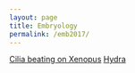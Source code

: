 ```yaml
---
layout: page
title: Embryology
permalink: /emb2017/
---
```


[Cilia beating on Xenopus](https://vimeo.com/331513807)
[Hydra](https://vimeo.com/331514151)


<!-- Art. Quotes. Embryology. Other projects.  --> 

<!-- This is the base Jekyll theme. You can find out more info about customizing your Jekyll theme, as well as basic Jekyll usage documentation at [jekyllrb.com](https://jekyllrb.com/)

You can find the source code for Minima at GitHub:
[jekyll][jekyll-organization] /
[minima](https://github.com/jekyll/minima)

You can find the source code for Jekyll at GitHub:
[jekyll][jekyll-organization] /
[jekyll](https://github.com/jekyll/jekyll)


[jekyll-organization]: https://github.com/jekyll -->
